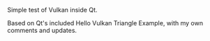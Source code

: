 Simple test of Vulkan inside Qt.

Based on Qt's included Hello Vulkan Triangle Example, with my own comments and updates.
